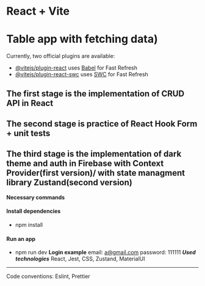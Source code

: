 # React + Vite
# Table app with fetching data)
Currently, two official plugins are available:

- [@vitejs/plugin-react](https://github.com/vitejs/vite-plugin-react/blob/main/packages/plugin-react/README.md) uses [Babel](https://babeljs.io/) for Fast Refresh
- [@vitejs/plugin-react-swc](https://github.com/vitejs/vite-plugin-react-swc) uses [SWC](https://swc.rs/) for Fast Refresh

## The first stage is the implementation of CRUD API in React
## The second stage is practice of React Hook Form + unit tests
## The third stage is the implementation of dark theme and auth in Firebase with Context Provider(first version)/ with state managment library Zustand(second version)
**Necessary commands**
#### Install dependencies
- npm install
#### Run an app
- npm run dev
**Login example**
email: a@gmail.com
password: 111111
***Used technologies***
React, Jest, CSS, Zustand, MaterialUI
***
Code conventions:  Eslint, Prettier
